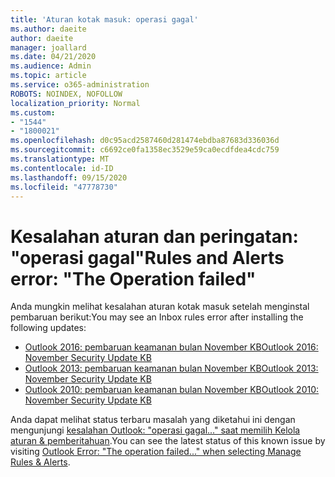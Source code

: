 ```yaml
---
title: 'Aturan kotak masuk: operasi gagal'
ms.author: daeite
author: daeite
manager: joallard
ms.date: 04/21/2020
ms.audience: Admin
ms.topic: article
ms.service: o365-administration
ROBOTS: NOINDEX, NOFOLLOW
localization_priority: Normal
ms.custom:
- "1544"
- "1800021"
ms.openlocfilehash: d0c95acd2587460d281474ebdba87683d336036d
ms.sourcegitcommit: c6692ce0fa1358ec3529e59ca0ecdfdea4cdc759
ms.translationtype: MT
ms.contentlocale: id-ID
ms.lasthandoff: 09/15/2020
ms.locfileid: "47778730"
---
```

# <a name="rules-and-alerts-error-the-operation-failed"></a><span data-ttu-id="abf6d-102">Kesalahan aturan dan peringatan: "operasi gagal"</span><span class="sxs-lookup"><span data-stu-id="abf6d-102">Rules and Alerts error: "The Operation failed"</span></span>

<span data-ttu-id="abf6d-103">Anda mungkin melihat kesalahan aturan kotak masuk setelah menginstal pembaruan berikut:</span><span class="sxs-lookup"><span data-stu-id="abf6d-103">You may see an Inbox rules error after installing the following updates:</span></span>

- [<span data-ttu-id="abf6d-104">Outlook 2016: pembaruan keamanan bulan November KB</span><span class="sxs-lookup"><span data-stu-id="abf6d-104">Outlook 2016: November Security Update KB</span></span>](https://support.microsoft.com/help/4461506)
- [<span data-ttu-id="abf6d-105">Outlook 2013: pembaruan keamanan bulan November KB</span><span class="sxs-lookup"><span data-stu-id="abf6d-105">Outlook 2013: November Security Update KB</span></span>](https://support.microsoft.com/help/4461486)
- [<span data-ttu-id="abf6d-106">Outlook 2010: pembaruan keamanan bulan November KB</span><span class="sxs-lookup"><span data-stu-id="abf6d-106">Outlook 2010: November Security Update KB</span></span>](https://support.microsoft.com/help/4461585)

<span data-ttu-id="abf6d-107">Anda dapat melihat status terbaru masalah yang diketahui ini dengan mengunjungi [kesalahan Outlook: "operasi gagal..." saat memilih Kelola aturan & pemberitahuan](https://support.office.com/article/Outlook-Error-The-operation-failed-when-selecting-Manage-Rules-Alerts-64b6ff77-98c2-4564-9cbf-25bd8e17fb8b%20).</span><span class="sxs-lookup"><span data-stu-id="abf6d-107">You can see the latest status of this known issue by visiting [Outlook Error: "The operation failed..." when selecting Manage Rules & Alerts](https://support.office.com/article/Outlook-Error-The-operation-failed-when-selecting-Manage-Rules-Alerts-64b6ff77-98c2-4564-9cbf-25bd8e17fb8b%20).</span></span>